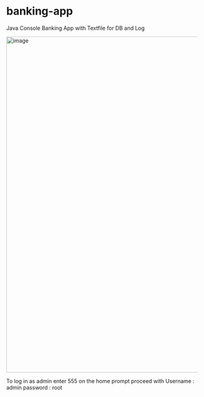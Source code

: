 # banking-app
Java Console Banking App with Textfile for DB and Log 

<img width="884" alt="image" src="https://github.com/lericks/banking-app/assets/28296459/e5f80f81-ec80-49d5-a5b2-5da73ebb6c72">

To log in as admin enter 555 on the home prompt proceed with Username : admin password : root

